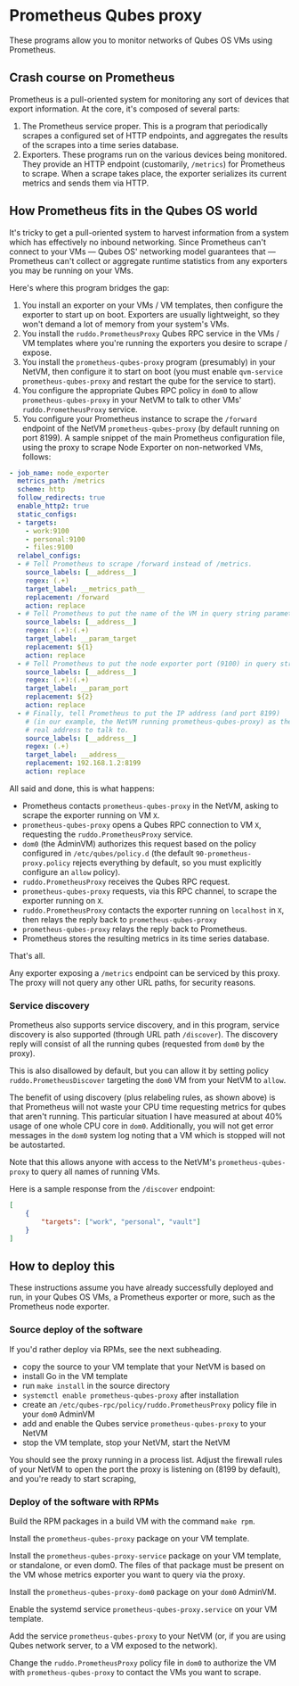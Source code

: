 # Prometheus Qubes proxy

These programs allow you to monitor networks of Qubes OS VMs using Prometheus.

## Crash course on Prometheus

Prometheus is a pull-oriented system for monitoring any sort of devices that export information.  At the core, it's composed of several parts:

1. The Prometheus service proper.  This is a program that periodically scrapes a configured set of HTTP endpoints, and aggregates the results of the scrapes into a time series database.
2. Exporters.  These programs run on the various devices being monitored.  They provide an HTTP endpoint (customarily, `/metrics`) for Prometheus to scrape.  When a scrape takes place, the exporter serializes its current metrics and sends them via HTTP.

## How Prometheus fits in the Qubes OS world

It's tricky to get a pull-oriented system to harvest information from a system which has effectively no inbound networking.  Since Prometheus can't connect to your VMs — Qubes OS' networking model guarantees that — Prometheus can't collect or aggregate runtime statistics from any exporters you may be running on your VMs.

Here's where this program bridges the gap:

1. You install an exporter on your VMs / VM templates, then configure the exporter to start up on boot.  Exporters are usually lightweight, so they won't demand a lot of memory from your system's VMs.
2. You install the `ruddo.PrometheusProxy` Qubes RPC service in the VMs / VM templates where you're running the exporters you desire to scrape / expose.
3. You install the `prometheus-qubes-proxy` program (presumably) in your NetVM, then configure it to start on boot (you must enable `qvm-service` `prometheus-qubes-proxy` and restart the qube for the service to start).
4. You configure the appropriate Qubes RPC policy in `dom0` to allow `prometheus-qubes-proxy` in your NetVM to talk to other VMs' `ruddo.PrometheusProxy` service.
5. You configure your Prometheus instance to scrape the `/forward` endpoint of the NetVM `prometheus-qubes-proxy` (by default running on port 8199).  A sample snippet of the main Prometheus configuration file, using the proxy to scrape Node Exporter on non-networked VMs, follows:

```yaml
- job_name: node_exporter
  metrics_path: /metrics
  scheme: http
  follow_redirects: true
  enable_http2: true
  static_configs:
  - targets:
    - work:9100
    - personal:9100
    - files:9100
  relabel_configs:
  - # Tell Prometheus to scrape /forward instead of /metrics.
    source_labels: [__address__]
    regex: (.+)
    target_label: __metrics_path__
    replacement: /forward
    action: replace
  - # Tell Prometheus to put the name of the VM in query string parameter ?target=
    source_labels: [__address__]
    regex: (.+):(.+)
    target_label: __param_target
    replacement: ${1}
    action: replace
  - # Tell Prometheus to put the node exporter port (9100) in query string parameter ?port=
    source_labels: [__address__]
    regex: (.+):(.+)
    target_label: __param_port
    replacement: ${2}
    action: replace
  - # Finally, tell Prometheus to put the IP address (and port 8199)
    # (in our example, the NetVM running prometheus-qubes-proxy) as the
    # real address to talk to.
    source_labels: [__address__]
    regex: (.+)
    target_label: __address__
    replacement: 192.168.1.2:8199
    action: replace
```

All said and done, this is what happens:

* Prometheus contacts `prometheus-qubes-proxy` in the NetVM, asking to scrape the exporter running on VM `X`.
* `prometheus-qubes-proxy` opens a Qubes RPC connection to VM `X`, requesting the `ruddo.PrometheusProxy` service.
* `dom0` (the AdminVM) authorizes this request based on the policy configured in `/etc/qubes/policy.d` (the default `90-prometheus-proxy.policy` rejects everything by default, so you must explicitly configure an `allow` policy).
* `ruddo.PrometheusProxy` receives the Qubes RPC request.
* `prometheus-qubes-proxy` requests, via this RPC channel, to scrape the exporter running on `X`.
* `ruddo.PrometheusProxy` contacts the exporter running on `localhost` in `X`, then relays the reply back to `prometheus-qubes-proxy`
* `prometheus-qubes-proxy` relays the reply back to Prometheus.
* Prometheus stores the resulting metrics in its time series database.

That's all.

Any exporter exposing a `/metrics` endpoint can be serviced by this proxy.  The proxy will not query any other URL paths, for security reasons.

### Service discovery

Prometheus also supports service discovery, and in this program, service discovery is also supported (through URL path `/discover`).  The discovery reply will consist of all the running qubes (requested from `dom0` by the proxy).

This is also disallowed by default, but you can allow it by setting policy `ruddo.PrometheusDiscover` targeting the `dom0` VM from your NetVM to `allow`.

The benefit of using discovery (plus relabeling rules, as shown above) is that Prometheus will not waste your CPU time requesting metrics for qubes that aren't running.  This particular situation I have measured at about 40% usage of one whole CPU core in `dom0`.  Additionally, you will not get error messages in the `dom0` system log noting that a VM which is stopped will not be autostarted.

Note that this allows anyone with access to the NetVM's `prometheus-qubes-proxy` to query all names of running VMs.

Here is a sample response from the `/discover` endpoint:

```json
[
    {
        "targets": ["work", "personal", "vault"]
    }
]
```

## How to deploy this

These instructions assume you have already successfully deployed and run, in your Qubes OS VMs, a Prometheus exporter or more, such as the Prometheus node exporter.

### Source deploy of the software

If you'd rather deploy via RPMs, see the next subheading.

* copy the source to your VM template that your NetVM is based on
* install Go in the VM template
* run `make install` in the source directory
* `systemctl enable prometheus-qubes-proxy` after installation
* create an `/etc/qubes-rpc/policy/ruddo.PrometheusProxy` policy file in your `dom0` AdminVM
* add and enable the Qubes service `prometheus-qubes-proxy` to your NetVM
* stop the VM template, stop your NetVM, start the NetVM

You should see the proxy running in a process list.  Adjust the firewall rules of your NetVM to open the port the proxy is listening on (8199 by default), and you're ready to start scraping,

### Deploy of the software with RPMs

Build the RPM packages in a build VM with the command `make rpm`.

Install the `prometheus-qubes-proxy` package on your VM template.

Install the `prometheus-qubes-proxy-service` package on your VM template, or standalone, or even dom0.  The files of that package must be present on the VM whose metrics exporter you want to query via the proxy.

Install the `prometheus-qubes-proxy-dom0` package on your `dom0` AdminVM.

Enable the systemd service `prometheus-qubes-proxy.service` on your VM template.

Add the service `prometheus-qubes-proxy` to your NetVM (or, if you are using Qubes network server, to a VM exposed to the network).

Change the `ruddo.PrometheusProxy` policy file in `dom0` to authorize the VM with `prometheus-qubes-proxy` to contact the VMs you want to scrape.
